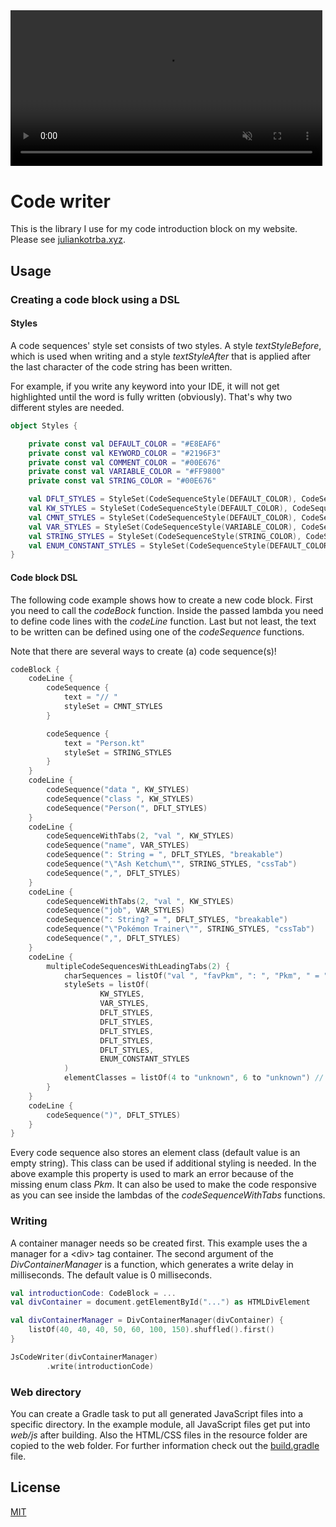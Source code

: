<video width="99%"  autoplay loop muted>
        <source src="assets/demo.mov" type="video/mp4">
</video>

# Code writer

This is the library I use for my code introduction block on my website. Please see [juliankotrba.xyz](https://juliankotrba.xyz).

## Usage

### Creating a code block using a DSL

#### Styles

A code sequences' style set consists of two styles. A style _textStyleBefore_, which is used when writing and
a style _textStyleAfter_ that is applied after the last character of the code string has been written.

For example, if you write any keyword into your IDE, it will not get highlighted until the word is fully written (obviously). 
That's why two different styles are needed.

``` kotlin
object Styles {

    private const val DEFAULT_COLOR = "#E8EAF6"
    private const val KEYWORD_COLOR = "#2196F3"
    private const val COMMENT_COLOR = "#00E676"
    private const val VARIABLE_COLOR = "#FF9800"
    private const val STRING_COLOR = "#00E676"

    val DFLT_STYLES = StyleSet(CodeSequenceStyle(DEFAULT_COLOR), CodeSequenceStyle(DEFAULT_COLOR))
    val KW_STYLES = StyleSet(CodeSequenceStyle(DEFAULT_COLOR), CodeSequenceStyle(KEYWORD_COLOR, WeightValue.BOLD))
    val CMNT_STYLES = StyleSet(CodeSequenceStyle(DEFAULT_COLOR), CodeSequenceStyle(COMMENT_COLOR))
    val VAR_STYLES = StyleSet(CodeSequenceStyle(VARIABLE_COLOR), CodeSequenceStyle(VARIABLE_COLOR))
    val STRING_STYLES = StyleSet(CodeSequenceStyle(STRING_COLOR), CodeSequenceStyle(STRING_COLOR))
    val ENUM_CONSTANT_STYLES = StyleSet(CodeSequenceStyle(DEFAULT_COLOR), CodeSequenceStyle(VARIABLE_COLOR))
}
```

#### Code block DSL

The following code example shows how to create a new code block. First you need to call the _codeBock_ 
function. Inside the passed lambda you need to define code lines with the _codeLine_ function. Last but not least, the 
text to be written can be defined using one of the _codeSequence_ functions.

Note that there are several ways to create (a) code sequence(s)!

``` kotlin
codeBlock {
    codeLine {
        codeSequence {
            text = "// "
            styleSet = CMNT_STYLES
        }

        codeSequence {
            text = "Person.kt"
            styleSet = STRING_STYLES
        }
    }
    codeLine {
        codeSequence("data ", KW_STYLES)
        codeSequence("class ", KW_STYLES)
        codeSequence("Person(", DFLT_STYLES)
    }
    codeLine {
        codeSequenceWithTabs(2, "val ", KW_STYLES)
        codeSequence("name", VAR_STYLES)
        codeSequence(": String = ", DFLT_STYLES, "breakable")
        codeSequence("\"Ash Ketchum\"", STRING_STYLES, "cssTab")
        codeSequence(",", DFLT_STYLES)
    }
    codeLine {
        codeSequenceWithTabs(2, "val ", KW_STYLES)
        codeSequence("job", VAR_STYLES)
        codeSequence(": String? = ", DFLT_STYLES, "breakable")
        codeSequence("\"Pokémon Trainer\"", STRING_STYLES, "cssTab")
        codeSequence(",", DFLT_STYLES)
    }
    codeLine {
        multipleCodeSequencesWithLeadingTabs(2) {
            charSequences = listOf("val ", "favPkm", ": ", "Pkm", " = ", "Pkm", ".", "PIKACHU")
            styleSets = listOf(
                    KW_STYLES,
                    VAR_STYLES,
                    DFLT_STYLES,
                    DFLT_STYLES,
                    DFLT_STYLES,
                    DFLT_STYLES,
                    DFLT_STYLES,
                    ENUM_CONSTANT_STYLES
            )
            elementClasses = listOf(4 to "unknown", 6 to "unknown") // 1-indexed !
        }
    }
    codeLine {
        codeSequence(")", DFLT_STYLES)
    }
}
```

Every code sequence also stores an element class (default value is an empty string). This class can be used if additional
styling is needed. In the above example this property is used to mark an error because of the missing enum class _Pkm_. 
It can also be used to make the code responsive as you can see inside the lambdas of the _codeSequenceWithTabs_ functions.

### Writing

A container manager needs so be created first. This example uses the a manager for a \<div\> tag container. The second 
argument of the _DivContainerManager_ is a function, which generates a write delay in milliseconds. 
The default value is 0 milliseconds.

``` kotlin
val introductionCode: CodeBlock = ...
val divContainer = document.getElementById("...") as HTMLDivElement

val divContainerManager = DivContainerManager(divContainer) {
    listOf(40, 40, 40, 50, 60, 100, 150).shuffled().first()
}

JsCodeWriter(divContainerManager)
        .write(introductionCode)

```

### Web directory

You can create a Gradle task to put all generated JavaScript files into a specific directory. 
In the example module, all JavaScript files get put into _web/js_ after building. 
Also the HTML/CSS files in the resource folder are copied to the web folder. For further information check out the [build.gradle](code-writer-library/build.gradle) file.


## License

[MIT](LICENSE)